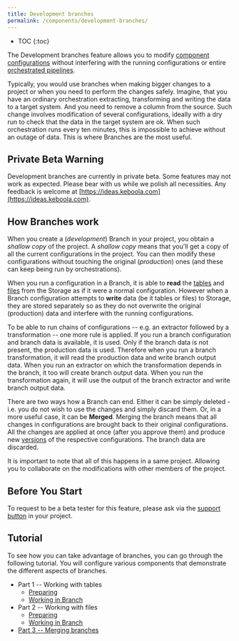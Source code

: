 ```yaml
---
title: Development branches
permalink: /components/development-branches/
---
```


* TOC
{:toc}
  
The Development branches feature allows you to modify [component configurations](http://localhost:4000/components/) 
without interfering with the running configurations or entire [orchestrated pipelines](http://localhost:4000/orchestrator/).

Typically, you would use branches when making bigger changes to a project or when you need to perform the changes safely. Imagine, 
that you have an ordinary orchestration extracting, transforming and writing the data to a target system. And you need to remove a 
column from the source. Such change involves modification of several configurations, ideally with a dry run to check that the 
data in the target system are ok. When such orchestration runs every ten minutes, this is impossible to achieve without 
an outage of data. This is where Branches are the most useful.

## Private Beta Warning
Development branches are currently in private beta. Some features may not work as expected. Please bear
with us while we polish all necessities. Any feedback is welcome at [https://ideas.keboola.com](https://ideas.keboola.com).

## How Branches work
When you create a (*development*) Branch in your project, you obtain a *shallow copy* of the project. A *shallow copy* means that
you'll get a copy of all the current configurations in the project. You can then modify these configurations without 
touching the original (*production*) ones (and these can keep being run by orchestrations).

When you run a configuration in a Branch, it is able to **read** the [tables]() and [files]() from the Storage as if it
were a normal configuration. However when a Branch configuration attempts to **write** data (be it tables or files) to Storage,
they are stored separately so as they do not overwrite the original (production) data and interfere with the running configurations.

To be able to run chains of configurations -- e.g. an extractor followed by a transformation -- one more rule is applied.
If you run a branch configuration and branch data is available, it is used. Only if the branch data is not present, the 
production data is used. Therefore when you run a branch transformation, it will read the production data and write branch output data.
When you run an extractor on which the transformation depends in the branch, it too will create branch output data.
When you run the transformation again, it will use the output of the branch extractor and write branch output data.

There are two ways how a Branch can end. Either it can be simply deleted - i.e. you do not wish to use the changes and simply discard them.
Or, in a more useful case, it can be **Merged**. Merging the branch means that all changes in configurations are brought back 
to their original configurations. All the changes are applied at once (after you approve them) and produce new 
[versions](https://help.keboola.com/components/#configuration-versions) of the respective configurations. The branch data are discarded.

It is important to note that all of this happens in a same project. Allowing you to collaborate on the modifications 
with other members of the project.

## Before You Start
To request to be a beta tester for this feature, please ask via the [support button](http://localhost:4000/management/support/) in your project.

## Tutorial
To see how you can take advantage of branches, you can go through the following tutorial. You will configure various components that demonstrate the different aspects of branches.

* Part 1 -- Working with tables
    * [Preparing](/components/development-branches/prepare-tables/)
    * [Working in Branch](/components/development-branches/tables-in-branch)
* Part 2 -- Working with files 
    * [Preparing](/components/development-branches/prepare-files/)
    * [Working in Branch](/components/development-branches/files-in-branch)
* [Part 3 -- Merging branches](/components/development-branches/project-diff/)
